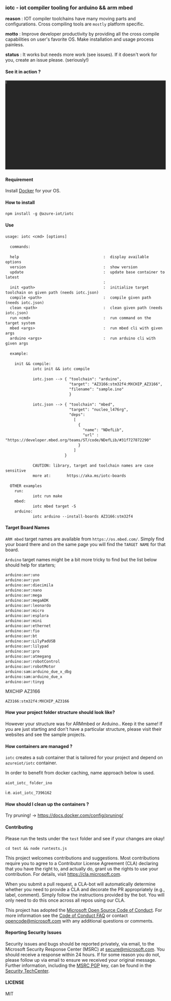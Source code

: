 ### iotc - iot compiler tooling for arduino && arm mbed

**reason** : IOT compiler toolchains have many moving parts and configurations.
Cross compiling tools are `mostly` platform specific.

**motto** : Improve developer productivity by providing all the cross compile
capabilities on user's favorite OS. Make installation and usage process painless.

**status** : It works but needs more work (see issues). If it doesn't work for
you, create an issue please. (seriously!)

#### See it in action ?

![ARM mbed demo](contents/demo.gif)

#### Requirement

Install [Docker](https://docs.docker.com/install/) for your OS.

#### How to install

```
npm install -g @azure-iot/iotc
```

#### Use

```
usage: iotc <cmd> [options]

  commands:

  help                                     :  display available options
  version                                  :  show version
  update                                   :  update base container to latest
                                           :
  init <path>                              :  initialize target toolchain on given path (needs iotc.json)
  compile <path>                           :  compile given path (needs iotc.json)
  clean <path>                             :  clean given path (needs iotc.json)
  run <cmd>                                :  run command on the target system
  mbed <args>                              :  run mbed cli with given args
  arduino <args>                           :  run arduino cli with given args

  example:

    init && compile:
            iotc init && iotc compile

            iotc.json --> { "toolchain": "arduino",
                            "target": "AZ3166:stm32f4:MXCHIP_AZ3166",
                            "filename": "sample.ino"
                            }

            iotc.json --> { "toolchain": "mbed",
                            "target": "nucleo_l476rg",
                            "deps":
                              [
                                {
                                  "name": "NDefLib",
                                  "url" : "https://developer.mbed.org/teams/ST/code/NDefLib/#31f727872290"
                                }
                              ]
                          }

            CAUTION: library, target and toolchain names are case sensitive
            more at:	   https://aka.ms/iotc-boards

  OTHER examples
    run:
            iotc run make
    mbed:
            iotc mbed target -S
    arduino:
            iotc arduino --install-boards AZ3166:stm32f4
```

#### Target Board Names

`ARM mbed` target names are available from `https://os.mbed.com/`. Simply find
your board there and on the same page you will find the `TARGET NAME` for that board.

`Arduino` target names might be a bit more tricky to find but the list below
should help for starters;

```
arduino:avr:uno
arduino:avr:yun
arduino:avr:diecimila
arduino:avr:nano
arduino:avr:mega
arduino:avr:megaADK
arduino:avr:leonardo
arduino:avr:micro
arduino:avr:esplora
arduino:avr:mini
arduino:avr:ethernet
arduino:avr:fio
arduino:avr:bt
arduino:avr:LilyPadUSB
arduino:avr:lilypad
arduino:avr:pro
arduino:avr:atmegang
arduino:avr:robotControl
arduino:avr:robotMotor
arduino:sam:arduino_due_x_dbg
arduino:sam:arduino_due_x
arduino:avr:tinyg
```

MXCHIP AZ3166
```
AZ3166:stm32f4:MXCHIP_AZ3166
```

#### How your project folder structure should look like?

However your structure was for ARMmbed or Arduino.. Keep it the same!
If you are just starting and don't have a particular structure, please visit
their websites and see the sample projects.

#### How containers are managed ?

`iotc` creates a sub container that is tailored for your project and depend on
`azureiot/iotc` container.

In order to benefit from docker caching, name approach below is used.

`aiot_iotc_` `folder_ino`

i.e. `aiot_iotc_7396162`

#### How should I clean up the containers ?

Try pruning! -> https://docs.docker.com/config/pruning/

#### Contributing

Please run the tests under the `test` folder and see if your changes are okay!

```
cd test && node runtests.js
```

This project welcomes contributions and suggestions.  Most contributions require
you to agree to a Contributor License Agreement (CLA) declaring that you have the
right to, and actually do, grant us the rights to use your contribution. For details,
visit https://cla.microsoft.com.

When you submit a pull request, a CLA-bot will automatically determine whether
you need to provide a CLA and decorate the PR appropriately (e.g., label, comment).
Simply follow the instructions provided by the bot. You will only need to do this
once across all repos using our CLA.

This project has adopted the [Microsoft Open Source Code of Conduct](https://opensource.microsoft.com/codeofconduct/).
For more information see the [Code of Conduct FAQ](https://opensource.microsoft.com/codeofconduct/faq/) or
contact [opencode@microsoft.com](mailto:opencode@microsoft.com) with any additional questions or comments.

#### Reporting Security Issues

Security issues and bugs should be reported privately, via email, to the Microsoft
Security Response Center (MSRC) at [secure@microsoft.com](mailto:secure@microsoft.com).
You should receive a response within 24 hours. If for some reason you do not,
please follow up via email to ensure we received your original message. Further
information, including the [MSRC PGP](https://technet.microsoft.com/en-us/security/dn606155)
key, can be found in the [Security TechCenter](https://technet.microsoft.com/en-us/security/default).

#### LICENSE

MIT